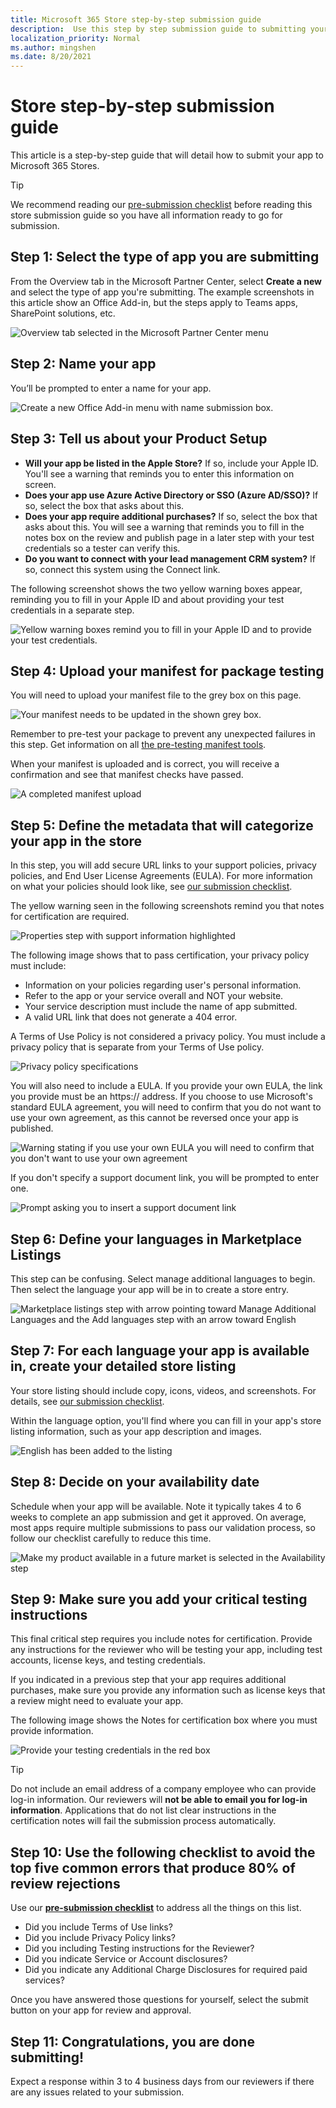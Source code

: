 ```yaml
---
title: Microsoft 365 Store step-by-step submission guide
description:  Use this step by step submission guide to submitting your app to the Microsoft stores. 
localization_priority: Normal
ms.author: mingshen
ms.date: 8/20/2021
---
```


# Store step-by-step submission guide

This article is a step-by-step guide that will detail how to submit your app to Microsoft 365 Stores.

>[!TIP]
>We recommend reading our [pre-submission checklist](./checklist.md) before reading this store submission guide so you have all information ready to go for submission.

## Step 1: Select the type of app you are submitting

From the Overview tab in the Microsoft Partner Center, select **Create a new** and select the type of app you're submitting. The example screenshots in this article show an Office Add-in, but the steps apply to Teams apps, SharePoint solutions, etc.

![Overview tab selected in the Microsoft Partner Center menu](./images/new/step-select-type-of-add-in.png)

## Step 2: Name your app

You’ll be prompted to enter a name for your app.

![Create a new Office Add-in menu with name submission box.](./images/new/step-2-name-addin.png)

## Step 3: Tell us about your Product Setup

- **Will your app be listed in the Apple Store?**
    If so, include your Apple ID. You'll see a warning that reminds you to enter this information on screen.
- **Does your app use Azure Active Directory or SSO (Azure AD/SSO)?**
    If so, select the box that asks about this.
- **Does your app require additional purchases?**
    If so, select the box that asks about this. You will see a warning that reminds you to fill in the notes box on the review and publish page in a later step with your test credentials so a tester can verify this.
- **Do you want to connect with your lead management CRM system?**
    If so, connect this system using the Connect link.

The following screenshot shows the two yellow warning boxes appear, reminding you to fill in your Apple ID and about providing your test credentials in a separate step.

![Yellow warning boxes remind you to fill in your Apple ID and to provide your test credentials.](./images/new/step-3-yellow-warnings.jpg)

## Step 4: Upload your manifest for package testing

You will need to upload your manifest file to the grey box on this page.

![Your manifest needs to be updated in the shown grey box.](./images/new/step-4-packages-incomplete-upload.jpg)

Remember to pre-test your package to prevent any unexpected failures in this step. Get information on all [the pre-testing manifest tools](/office/dev/add-ins/testing/troubleshoot-manifest#:~:text=%20To%20use%20a%20command-line%20XML%20schema%20validation,and%20replace%20XML_FILE%20with%20the%20path...%20More%20).

When your manifest is uploaded and is correct, you will receive a confirmation and see that manifest checks have passed.

![A completed manifest upload](./images/new/step-4-packages-complete-upload.jpg)

## Step 5: Define the metadata that will categorize your app in the store

In this step, you will add secure URL links to your support policies, privacy policies, and End User License Agreements (EULA). For more information on what your policies should look like, see [our submission checklist](./checklist.md).

The yellow warning seen in the following screenshots remind you that notes for certification are required.

![Properties step with support information highlighted](./images/new/step-5-a-validation.jpg)

The following image shows that to pass certification, your privacy policy must include:

- Information on your policies regarding user's personal information.
- Refer to the app or your service overall and NOT your website.
- Your service description must include the name of app submitted.
- A valid URL link that does not generate a 404 error.

A Terms of Use Policy is not considered a privacy policy. You must include a privacy policy that is separate from your Terms of Use policy.

![Privacy policy specifications](./images/new/step-5-b-validation.jpg)

You will also need to include a EULA. If you provide your own EULA, the link you provide must be an https:// address. If you choose to use Microsoft's standard EULA agreement, you will need to confirm that you do not want to use your own agreement, as this cannot be reversed once your app is published.

![Warning stating if you use your own EULA you will need to confirm that you don't want to use your own agreement](./images/new/step-5-c-validation.jpg)

If you don't specify a support document link, you will be prompted to enter one.

![Prompt asking you to insert a support document link](./images/new/step-5-d-support-warning.png)

## Step 6: Define your languages in Marketplace Listings

This step can be confusing. Select manage additional languages to begin. Then select the language your app will be in to create a store entry.

![Marketplace listings step with arrow pointing toward Manage Additional Languages and the Add languages step with an arrow toward English](./images/new/step-6-define-your-languages.png)

## Step 7: For each language your app is available in, create your detailed store listing

Your store listing should include copy, icons, videos, and screenshots. For details, see [our submission checklist](./checklist.md).

Within the language option, you'll find where you can fill in your app's store listing information, such as your app description and images.

![English has been added to the listing](./images/new/step-7-define-your-store-page.png)

## Step 8: Decide on your availability date

Schedule when your app will be available. Note it typically takes 4 to 6 weeks to complete an app submission and get it approved. On average, most apps require multiple submissions to pass our validation process, so follow our checklist carefully to reduce this time.  

![Make my product available in a future market is selected in the Availability step](./images/new/step-8-set-availability-time-date.png)

## Step 9:  Make sure you add your critical testing instructions

This final critical step requires you include notes for certification. Provide any instructions for the reviewer who will be testing your app, including test accounts, license keys, and testing credentials.

If you indicated in a previous step that your app requires additional purchases, make sure you provide any information such as license keys that a review might need to evaluate your app.

The following image shows the Notes for certification box where you must provide information.

![Provide your testing credentials in the red box](./images/new/step-9-certification-notes.jpg)

>[!TIP]
> Do not include an email address of a company employee who can provide log-in information. Our reviewers will **not be able to email you for log-in information**. Applications that do not list clear instructions in the certification notes will fail the submission process automatically.

## Step 10: Use the following checklist to avoid the top five common errors that produce 80% of review rejections

Use our **[pre-submission checklist](./checklist.md)** to address all the things on this list.

- Did you include Terms of Use links?
- Did you include Privacy Policy links?
- Did you including Testing instructions for the Reviewer?
- Did you indicate Service or Account disclosures?
- Did you indicate any Additional Charge Disclosures for required paid services?

Once you have answered those questions for yourself, select the submit button on your app for review and approval.

## Step 11: Congratulations, you are done submitting!

Expect a response within 3 to 4 business days from our reviewers if there are any issues related to your submission.
